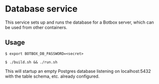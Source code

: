 Database service
================

This service sets up and runs the database for a Botbox server, which can be
used from other containers.

Usage
-----
```$ export BOTBOX_DB_PASSWORD=<secret>```

```$ ./build.sh && ./run.sh```

This will startup an empty Postgres database listening on localhost:5432
with the table schema, etc. already configured.
